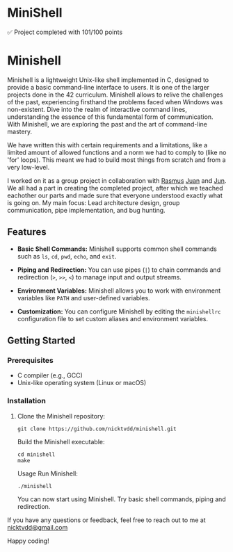 # MiniShell
:white_check_mark: Project completed with 101/100 points

# Minishell

Minishell is a lightweight Unix-like shell implemented in C, designed to provide a basic command-line interface to users. It is one of the larger projects done in the 42 curriculum. Minishell allows to relive the challenges of the past, experiencing firsthand the problems faced when Windows was non-existent. Dive into the realm of interactive command lines, understanding the essence of this fundamental form of communication. With Minishell, we are exploring the past and the art of command-line mastery.

We have written this with certain requirements and a limitations, like a limited amount of allowed functions and a norm we had to comply to (like no 'for' loops). This meant we had to build most things from scratch and from a very low-level.

I worked on it as a group project in collaboration with [Rasmus](https://github.com/RushMaverick) [Juan](https://github.com/jestebanpelaez18) and [Jun](https://github.com/composerjunhee). We all had a part in creating the completed project, after which we teached eachother our parts and made sure that everyone understood exactly what is going on. My main focus: Lead architecture design, group communication, pipe implementation, and bug hunting.

## Features

- **Basic Shell Commands:** Minishell supports common shell commands such as `ls`, `cd`, `pwd`, `echo`, and `exit`.

- **Piping and Redirection:** You can use pipes (`|`) to chain commands and redirection (`>`, `>>`, `<`) to manage input and output streams.

- **Environment Variables:** Minishell allows you to work with environment variables like `PATH` and user-defined variables.

- **Customization:** You can configure Minishell by editing the `minishellrc` configuration file to set custom aliases and environment variables.

## Getting Started

### Prerequisites

- C compiler (e.g., GCC)
- Unix-like operating system (Linux or macOS)

### Installation

1. Clone the Minishell repository:

   ```shell
   git clone https://github.com/nicktvdd/minishell.git
   ```
   Build the Minishell executable:
   ```
   cd minishell
   make
   ```
   
   Usage
   Run Minishell:
   ```
   ./minishell
   ```
   You can now start using Minishell. Try basic shell commands, piping and redirection.

If you have any questions or feedback, feel free to reach out to me at nicktvdd@gmail.com

Happy coding!

